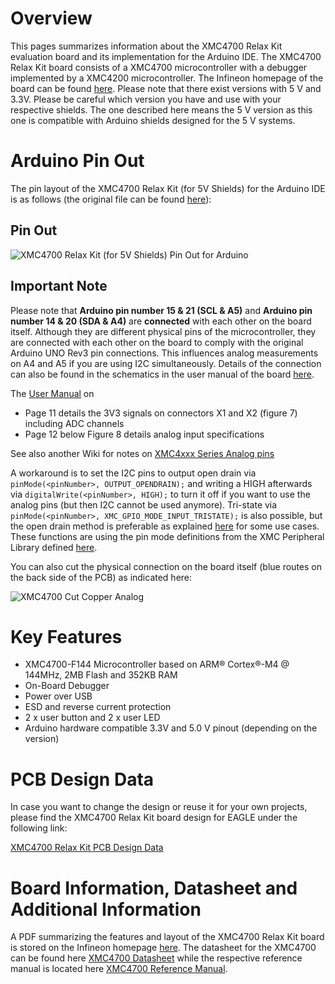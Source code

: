 # Overview
This pages summarizes information about the XMC4700 Relax Kit evaluation board and its implementation for the Arduino IDE. The XMC4700 Relax Kit board consists of a XMC4700 microcontroller with a debugger implemented by a XMC4200 microcontroller. The Infineon homepage of the board can be found [here](https://www.infineon.com/cms/en/product/evaluation-boards/KIT_XMC47_RELAX_5V_AD_V1/productType.html?productType=5546d46250cc1fdf0150f6a27dbf6e8a).
Please note that there exist versions with 5 V and 3.3V. Please be careful which version you have and use with your respective shields. The one described here means the 5 V version as this one is compatible with Arduino shields designed for the 5 V systems.

# Arduino Pin Out
The pin layout of the XMC4700 Relax Kit (for 5V Shields) for the Arduino IDE is as follows (the original file can be found [here](https://github.com/Infineon/Assets/blob/version-2.x/Pictures/XMC%204700_RelaxKit_5VShields_PO_v2.png)):

## Pin Out

![XMC4700 Relax Kit (for 5V Shields) Pin Out for Arduino](https://github.com/Infineon/Assets/blob/version-2.x/Pictures/XMC%204700_RelaxKit_5VShields_PO_v2.png)

## Important Note

Please note that **Arduino pin number 15 & 21 (SCL & A5)** and **Arduino pin number 14 & 20 (SDA & A4)** are **connected** with each other on the board itself. 
Although they are different physical pins of the microcontroller, they are connected with each other on the board to comply with the original Arduino UNO Rev3 pin connections. This influences analog measurements on A4 and A5 if you are using I2C simultaneously.
Details of the connection can also be found in the schematics in the user manual of the board [here](https://www.infineon.com/dgdl/Infineon-Board_User_Manual_XMC4700_XMC4800_Relax_Kit_Series-UM-v01_02-EN.pdf?fileId=5546d46250cc1fdf01513f8e052d07fc).

The [User Manual](https://www.infineon.com/dgdl/Infineon-Board_User_Manual_XMC4700_XMC4800_Relax_Kit_Series-UM-v01_02-EN.pdf?fileId=5546d46250cc1fdf01513f8e052d07fc) on 
- Page 11 details the 3V3 signals on connectors X1 and X2 (figure 7) including ADC channels
- Page 12 below Figure 8 details analog input specifications

See also another Wiki for notes on [XMC4xxx Series Analog pins](https://github.com/techpaul/XMC-for-Arduino/wiki/XMC4xxx-Series-Analog-pins "XMC4xxx series analogue pin WARNINGS")

A workaround is to set the I2C pins to output open drain via `pinMode(<pinNumber>, OUTPUT_OPENDRAIN);` and writing a HIGH afterwards via `digitalWrite(<pinNumber>, HIGH);` to turn it off if you want to use the analog pins (but then I2C cannot be used anymore). Tri-state via `pinMode(<pinNumber>, XMC_GPIO_MODE_INPUT_TRISTATE);` is also possible, but the open drain method is preferable as explained [here](https://github.com/Infineon/XMC-for-Arduino/issues/164#issuecomment-714804397) for some use cases. These functions are using the pin mode definitions from the XMC Peripheral Library defined [here](https://github.com/Infineon/XMC-for-Arduino/blob/0dcbd5822cb59d12a7bdae776d307fae9c607ed7/cores/xmc_lib/XMCLib/inc/xmc4_gpio.h#L206).

You can also cut the physical connection on the board itself (blue routes on the back side of the PCB) as indicated here:

![XMC4700 Cut Copper Analog](https://user-images.githubusercontent.com/20902096/96850978-c2edb280-1457-11eb-9636-b4e8c7b0f725.JPG)

# Key Features
* XMC4700-F144 Microcontroller based on ARM® Cortex®-M4 @ 144MHz, 2MB Flash and 352KB RAM
* On-Board Debugger
* Power over USB
* ESD and reverse current protection
* 2 x user button and 2 x user LED
* Arduino hardware compatible 3.3V and 5.0 V pinout (depending on the version)

# PCB Design Data
In case you want to change the design or reuse it for your own projects, please find the XMC4700 Relax Kit board design for EAGLE under the following link:

[XMC4700 Relax Kit PCB Design Data](https://www.infineon.com/dgdl/Infineon-PCB+Footprints+and+Symbols+-+XMC4700-XMC4800+-+Source+Eagle+-+Relax+Kit+Series-PCB-v01_00-EN.zip?fileId=5546d46250cc1fdf015139c2d2f32016)

# Board Information, Datasheet and Additional Information
A PDF summarizing the features and layout of the XMC4700 Relax Kit board is stored on the Infineon homepage [here](https://www.infineon.com/dgdl/Infineon-Board_User_Manual_XMC4700_XMC4800_Relax_Kit_Series-UM-v01_02-EN.pdf?fileId=5546d46250cc1fdf01513f8e052d07fc).
The datasheet for the XMC4700 can be found here [XMC4700 Datasheet](https://www.infineon.com/dgdl/Infineon-XMC4700-XMC4800-DS-v01_00-EN.pdf?fileId=5546d462518ffd850151908ea8db00b3) while the respective reference manual is located here [XMC4700 Reference Manual](https://www.infineon.com/dgdl/Infineon-ReferenceManual_XMC4700_XMC4800-UM-v01_03-EN.pdf?fileId=5546d462518ffd850151904eb90c0044).

